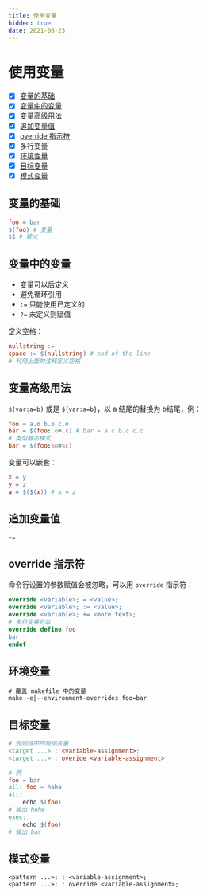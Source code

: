```yaml
---
title: 使用变量
hidden: true
date: 2021-06-23
---
```


# 使用变量

- [x] [变量的基础](#变量的基础)
- [x] [变量中的变量](#变量中的变量)
- [x] [变量高级用法](#变量高级用法)
- [x] [追加变量值](#追加变量值)
- [x] [override 指示符](#override-指示符)
- [x] 多行变量
- [x] [环境变量](#环境变量)
- [x] [目标变量](#目标变量)
- [x] [模式变量](#模式变量)

## 变量的基础

```makefile
foo = bar
$(foo) # 变量
$$ # 转义
```

## 变量中的变量

- 变量可以后定义
- 避免循环引用
- `:=` 只能使用已定义的
- `?=` 未定义则赋值

定义空格：

```makefile
nullstring :=
space := $(nullstring) # end of the line
# 利用上面的注释定义空格
```

## 变量高级用法

`$(var:a=b)` 或是 `${var:a=b}`，以 a 结尾的替换为 b结尾，例：

```makefile
foo = a.o b.o c.o
bar = $(foo:.o=.c) # bar = a.c b.c c.c
# 类似静态模式
bar = $(foo:%o=%c)
```

变量可以嵌套：

```makefile
x = y
y = z
a = $($(x)) # a = z
```

## 追加变量值

`+=`

## override 指示符

命令行设置的参数赋值会被忽略，可以用 `override` 指示符：

```makefile
override <variable>; = <value>;
override <variable>; := <value>;
override <variable>; += <more text>;
# 多行变量可以
override define foo
bar
endef
```

## 环境变量

```shell
# 覆盖 makefile 中的变量
make -e|--environment-overrides foo=bar
```

## 目标变量

```makefile
# 规则链中的局部变量
<target ...> : <variable-assignment>;
<target ...> : overide <variable-assignment>

# 例
foo = bar
all: foo = hehe
all:
	echo $(foo)
# 输出 hehe
exec:
	echo $(foo)
# 输出 bar
```

## 模式变量

```make
<pattern ...>; : <variable-assignment>;
<pattern ...>; : override <variable-assignment>;
```

